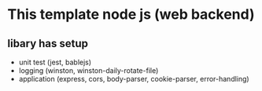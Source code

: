 # This template node js (web backend)

## libary has setup

- unit test (jest, bablejs)
- logging (winston, winston-daily-rotate-file)
- application (express, cors, body-parser, cookie-parser, error-handling)
